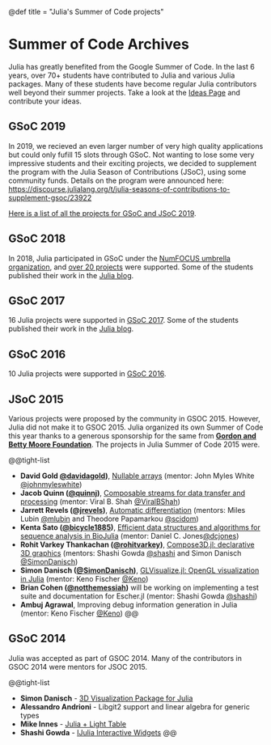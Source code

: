 @def title = "Julia's Summer of Code projects"

# Summer of Code Archives

Julia has greatly benefited from the Google Summer of Code. In the last 6 years, over 70+ students have contributed to Julia and various Julia packages. Many of these students have become regular Julia contributors well beyond their summer projects. Take a look at the [Ideas Page](/jsoc) and contribute your ideas.

## GSoC 2019

In 2019, we recieved an even larger number of very high quality applications but could only fufill 15 slots through GSoC. Not wanting to lose some very impressive students and their exciting projects, we decided to supplement the program with the Julia Season of Contributions (JSoC), using some community funds. Details on the program were announced here: https://discourse.julialang.org/t/julia-seasons-of-contributions-to-supplement-gsoc/23922

[Here is a list of all the projects for GSoC and JSoC 2019](https://julialang.org/blog/2019/05/jsoc19).


## GSoC 2018

In 2018, Julia participated in GSoC under the [NumFOCUS umbrella organization](https://julialang.org/blog/2018/02/gsoc2018-numfocus), and [over 20 projects](https://summerofcode.withgoogle.com/archive/2018/organizations/6485922656813056/) were supported. Some of the students published their work in the [Julia blog](https://julialang.org/blog/).

## GSoC 2017

16 Julia projects were supported in [GSoC 2017](https://summerofcode.withgoogle.com/archive/2017/organizations/6682672759832576/). Some of the students published their work in the [Julia blog](https://julialang.org/blog/).

## GSoC 2016

10 Julia projects were supported in [GSoC 2016](https://summerofcode.withgoogle.com/archive/2016/organizations/5096506709245952/).

## JSoC 2015

Various projects were proposed by the community in GSOC 2015. However, Julia did not make it to GSOC 2015. Julia organized its own Summer of Code this year thanks to a generous sponsorship for the same from **[Gordon and Betty Moore Foundation](https://www.moore.org)**. The projects in Julia Summer of Code 2015 were.

@@tight-list
- **David Gold [@davidagold](https://github.com/davidagold))**, [Nullable arrays](http://julialang.org/blog/2015/10/nullablearrays) (mentor: John Myles White [@johnmyleswhite](https://github.com/johnmyleswhite))
- **Jacob Quinn ([@quinnj](https://github.com/quinnj))**, [Composable streams for data transfer and processing](http://julialang.org/blog/2015/10/datastreams) (mentor: Viral B. Shah [@ViralBShah](https://github.com/ViralBShah))
- **Jarrett Revels ([@jrevels](https://github.com/jrevels))**, [Automatic differentiation](http://julialang.org/blog/2015/10/auto-diff-in-julia) (mentors: Miles Lubin [@mlubin](https://github.com/mlubin) and Theodore Papamarkou [@scidom](https://github.com/papamarkou))
- **Kenta Sato ([@bicycle1885](https://github.com/bicycle1885))**, [Efficient data structures and algorithms for sequence analysis in BioJulia](http://julialang.org/blog/2015/10/biojulia-sequence-analysis)  (mentor: Daniel C. Jones[@dcjones](https://github.com/dcjones))
- **Rohit Varkey Thankachan ([@rohitvarkey](https://github.com/rohitvarkey))**, [Compose3D.jl: declarative 3D graphics](http://julialang.org/blog/2015/10/compose3d-threejs) (mentors: Shashi Gowda [@shashi](https://github.com/shashi) and Simon Danisch [@SimonDanisch](https://github.com/SimonDanisch))
- **Simon Danisch ([@SimonDanisch](https://github.com/SimonDanisch))**, [GLVisualize.jl: OpenGL visualization in Julia](http://julialang.org/blog/2015/10/glvisualize) (mentor: Keno Fischer [@Keno](https://github.com/Keno))
- **Brian Cohen ([@notthemessiah](https://github.com/notthemessiah))** will be working on implementing a test suite and documentation for Escher.jl (mentor: Shashi Gowda [@shashi](https://github.com/shashi))
- **Ambuj Agrawal**, Improving debug information generation in Julia (mentor: Keno Fischer [@Keno](https://github.com/Keno))
@@

## GSoC 2014

Julia was accepted as part of GSOC 2014. Many of the contributors in
GSOC 2014 were mentors for JSOC 2015.

@@tight-list
- **Simon Danisch** - [3D Visualization Package for Julia](https://www.google-melange.com/gsoc/project/details/google/gsoc2014/simon_danisch/5757334940811264)
- **Alessandro Andrioni** - Libgit2 support and linear algebra for generic types
- **Mike Innes** - [Julia + Light Table](https://www.google-melange.com/gsoc/project/details/google/gsoc2014/one_more_minute/5724160613416960)
- **Shashi Gowda** - [IJulia Interactive Widgets](https://www.google-melange.com/gsoc/project/details/google/gsoc2014/g0/5113880120393728)
@@
